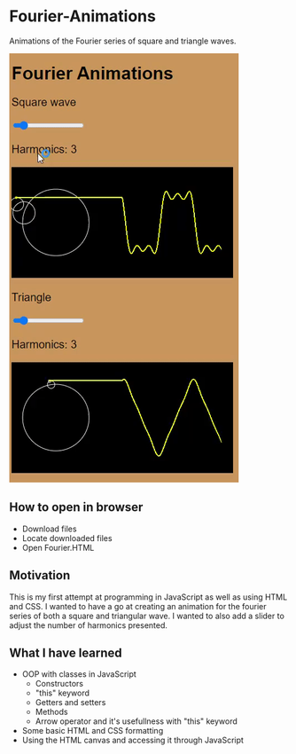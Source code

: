# Fourier-Animations
Animations of the Fourier series of square and triangle waves.

![gif of html file](https://github.com/SirFourier/Fourier-Animations/blob/master/Fourier.gif)

## How to open in browser
- Download files
- Locate downloaded files
- Open Fourier.HTML

## Motivation
This is my first attempt at programming in JavaScript as well as using HTML and CSS. I wanted to have a go at creating an animation for the fourier series of both a square and triangular wave. I wanted to also add a slider to adjust the number of harmonics presented. 

## What I have learned
- OOP with classes in JavaScript
  - Constructors
  - "this" keyword
  - Getters and setters
  - Methods
  - Arrow operator and it's usefullness with "this" keyword
- Some basic HTML and CSS formatting
- Using the HTML canvas and accessing it through JavaScript
